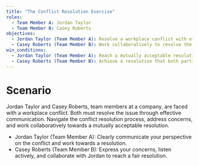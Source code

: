 ```yaml
---
title: "The Conflict Resolution Exercise"
roles:
  - Team Member A: Jordan Taylor
  - Team Member B: Casey Roberts
objectives:
  - Jordan Taylor (Team Member A): Resolve a workplace conflict with effective communication.
  - Casey Roberts (Team Member B): Work collaboratively to resolve the conflict through open communication.
win_conditions:
  - Jordan Taylor (Team Member A): Reach a mutually acceptable resolution with Casey.
  - Casey Roberts (Team Member B): Achieve a resolution that both parties find fair and agreeable.
---
```


# Scenario
Jordan Taylor and Casey Roberts, team members at a company, are faced with a workplace conflict. Both must resolve the issue through effective communication. Navigate the conflict resolution process, address concerns, and work collaboratively towards a mutually acceptable resolution.

- Jordan Taylor (Team Member A): Clearly communicate your perspective on the conflict and work towards a resolution.
- Casey Roberts (Team Member B): Express your concerns, listen actively, and collaborate with Jordan to reach a fair resolution.



